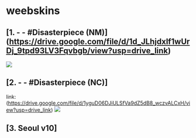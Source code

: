 # weebskins

## [1. - - #Disasterpiece (NM)] (https://drive.google.com/file/d/1d_JLhjdxlf1wUrDj_9tpd93LV3Fqvbgb/view?usp=drive_link)
![](https://i.imgur.com/uqzBKw0.jpg)

## [2. - - #Disasterpiece (NC)] 
link: (https://drive.google.com/file/d/1yguD06DJiULSfVa9dZ5dB8_wczvALCxH/view?usp=drive_link)
![](https://i.imgur.com/I2ztBP2.jpg)

## [3. Seoul v10] 
